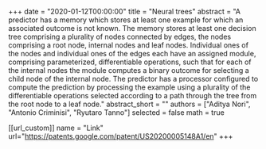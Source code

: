 +++
date = "2020-01-12T00:00:00"
title = "Neural trees"
abstract = "A predictor has a memory which stores at least one example for which an associated outcome is not known. The memory stores at least one decision tree comprising a plurality of nodes connected by edges, the nodes comprising a root node, internal nodes and leaf nodes. Individual ones of the nodes and individual ones of the edges each have an assigned module, comprising parameterized, differentiable operations, such that for each of the internal nodes the module computes a binary outcome for selecting a child node of the internal node. The predictor has a processor configured to compute the prediction by processing the example using a plurality of the differentiable operations selected according to a path through the tree from the root node to a leaf node."
abstract_short = ""
authors = ["Aditya Nori", "Antonio Criminisi", "Ryutaro Tanno"]
selected = false
math = true


[[url_custom]]
name = "Link"
url="https://patents.google.com/patent/US20200005148A1/en" 
+++
